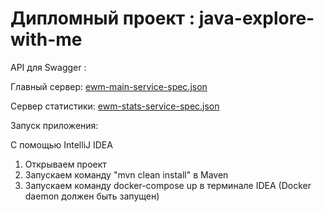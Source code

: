 # Дипломный проект : java-explore-with-me

API для Swagger :

Главный сервер: [ewm-main-service-spec.json](https://github.com/AlexKlinkov/explore-with-me/blob/main/ewm-main-service-spec.json)

Сервер статистики: [ewm-stats-service-spec.json](https://github.com/AlexKlinkov/explore-with-me/blob/main/ewm-stats-service-spec.json)

Запуск приложения:

С помощью IntelliJ IDEA

1. Открываем проект
2. Запускаем команду "mvn clean install" в Maven
3. Запускаем команду docker-compose up в терминале IDEA (Docker daemon должен быть запущен)
